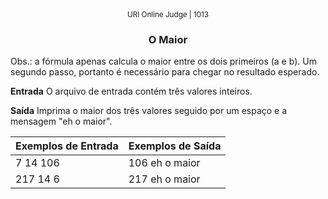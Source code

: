 <center>
	<small>URI Online Judge | 1013</small>
	<h3>O Maior</h3>
</center>

Obs.: a fórmula apenas calcula o maior entre os dois primeiros (a e b). Um segundo passo, portanto é necessário para chegar no resultado esperado.

**Entrada**
O arquivo de entrada contém três valores inteiros.

**Saída**
Imprima o maior dos três valores seguido por um espaço e a mensagem "eh o maior".

|  Exemplos de Entrada  | Exemplos de Saída  |
| :------------ | :------------ |
| 7 14 106 | 106 eh o maior |
| 217 14 6 | 217 eh o maior |










